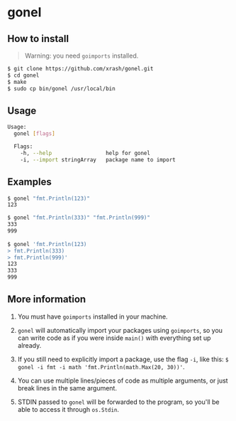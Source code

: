 # gonel

## How to install

> Warning: you need `goimports` installed.

```bash
$ git clone https://github.com/xrash/gonel.git
$ cd gonel
$ make
$ sudo cp bin/gonel /usr/local/bin
```

## Usage

```bash
Usage:
  gonel [flags]

  Flags:
    -h, --help                 help for gonel
    -i, --import stringArray   package name to import
```

## Examples

```bash
$ gonel "fmt.Println(123)"
123

$ gonel "fmt.Println(333)" "fmt.Println(999)"
333
999
	
$ gonel 'fmt.Println(123)
> fmt.Println(333)
> fmt.Println(999)'
123
333
999
```

## More information

1. You must have `goimports` installed in your machine.

2. `gonel` will automatically import your packages using `goimports`, so you can write code as if you were inside `main()` with everything set up already.

3. If you still need to explicitly import a package, use the flag `-i`, like this: `$ gonel -i fmt -i math 'fmt.Println(math.Max(20, 30))'`.

4. You can use multiple lines/pieces of code as multiple arguments, or just break lines in the same argument.

5. STDIN passed to `gonel` will be forwarded to the program, so you'll be able to access it through `os.Stdin`.
